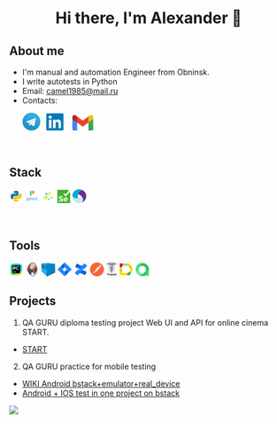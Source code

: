 <div align="center">
   <h1>
      Hi there, I'm Alexander 👋
   </h1>
</div>


<!--About me-->

## About me
- I'm manual and automation Engineer from Obninsk.
- I write autotests in Python
- Email: camel1985@mail.ru
- Contacts:

<p>
  &#8287;&#8287;&#8287;&#8287;&#8287;
  <a href="https://t.me/Alexander_Dulalaev"><img width="32px" alt="Telegram" title="Telegram" src="images/tg.png"/></a>
  &#8287;
  <a href="https://www.linkedin.com/in/alexander-dulalaev"><img width="35px" alt="LinkedIn" title="LinkedIn" src="images/linkedin.png/"></a>
  &#8287;
 <a href="mailto:camelclassik1985@gmail.com"><img width="38px" alt="Write me Email" title="Gmail" src="images/gmail.png"/></a>
  
<!--Stack and tools-->

&#8287;&#8287;&#8287;&#8287;&#8287;
## Stack
<p>
  <code><img width="5%" title="Python" src="images/python.png"></code>
  <code><img width="5%" title="Pytest" src="images/pytest.png"></code>
  <code><img width="5%" title="Selene" src="images/selene.png"></code>
  <code><img width="4.5%" title="Selenium" src="images/selenium.png"></code>
  <code><img width="5%" title="Appium" src="images/appium.svg"></code>
</p>

&#8287;&#8287;&#8287;&#8287;&#8287;
## Tools
<p>
  <code><img width="5%" title="Pycharm" src="images/intellij_pycharm.png"></code>
  <code><img width="5%" title="Jenkins" src="images/jenkins.png"></code>
  <code><img width="5%" title="Selenoid" src="images/selenoid.png"></code>
  <code><img width="5%" title="Jira" src="images/jira.png"></code>
  <code><img width="5%" title="Confluence" src="images/confluence.png"></code>
  <code><img width="5%" title="Postman" src="images/postman.png"></code>
  <code><img width="4%" title="Requests" src="images/requests.png"></code>
  <code><img width="5%" title="Allure Report" src="images/allure_report.png"></code>
  <code><img width="5%" title="Allure TestOps" src="images/allure_testops.png"></code>
</p>

<!--Projects-->

## Projects
1. QA GURU diploma testing project Web UI and API for online cinema START.
- [START](https://github.com/camelclassik85/qa_guru_python_diploma)
2. QA GURU practice for mobile testing 
- [WIKI Android bstack+emulator+real_device](https://github.com/camelclassik85/qa_guru_python_10_22_hw) 
- [Android + IOS test in one project on bstack](https://github.com/camelclassik85/qa_guru_python_10_21_hw)

![](https://github-profile-summary-cards.vercel.app/api/cards/stats?username=camelclassik85&theme=solarized_dark)
